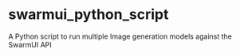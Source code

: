 # swarmui_python_script
A Python script to run multiple Image generation models against the SwarmUI API
